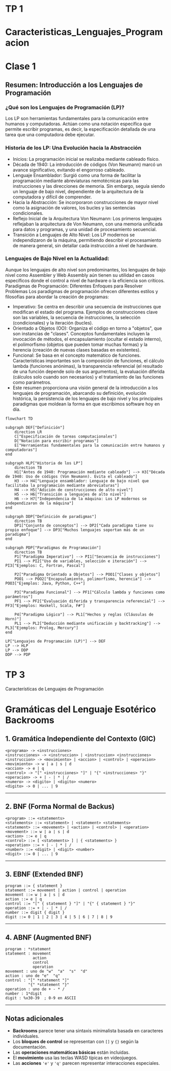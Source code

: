 # TP 1

# Caracteristicas_Lenguajes_Programacion
# Clase 1
## Resumen: Introducción a los Lenguajes de Programación

### ¿Qué son los Lenguajes de Programación (LP)?

Los LP son herramientas fundamentales para la comunicación entre humanos y computadoras. Actúan como una notación específica que permite escribir programas, es decir, la especificación detallada de una tarea que una computadora debe ejecutar.

### Historia de los LP: Una Evolución hacia la Abstracción

- Inicios: La programación inicial se realizaba mediante cableado físico.
-  Década de 1940: La introducción de códigos (Von Neumann) marcó un avance significativo, evitando el engorroso cableado.
- Lenguaje Ensamblador: Surgió como una forma de facilitar la programación mediante abreviaturas nemotécnicas para las instrucciones y las direcciones de memoria. Sin embargo, seguía siendo un lenguaje de bajo nivel, dependiente de la arquitectura de la computadora y difícil de comprender.
- Hacia la Abstracción: Se incorporaron construcciones de mayor nivel como la asignación de valores, los bucles y las sentencias condicionales.
- Reflejo Inicial de la Arquitectura Von Neumann: Los primeros lenguajes reflejaban la arquitectura de Von Neumann, con una memoria unificada para datos y programas, y una unidad de procesamiento secuencial.
- Transición a Lenguajes de Alto Nivel: Los LP modernos se independizaron de la máquina, permitiendo describir el procesamiento de manera general, sin detallar cada instrucción a nivel de hardware.

### Lenguajes de Bajo Nivel en la Actualidad:

Aunque los lenguajes de alto nivel son predominantes, los lenguajes de bajo nivel como Assembler y Web Assembly aún tienen su utilidad en casos específicos donde el control a nivel de hardware o la eficiencia son críticos.
Paradigmas de Programación: Diferentes Enfoques para Resolver Problemas
Los paradigmas de programación ofrecen diferentes estilos y filosofías para abordar la creación de programas:
- Imperativo: Se centra en describir una secuencia de instrucciones que modifican el estado del programa. Ejemplos de construcciones clave son las variables, la secuencia de instrucciones, la selección (condicionales) y la iteración (bucles).
- Orientado a Objetos (OO): Organiza el código en torno a "objetos", que son instancias de "clases". Conceptos fundamentales incluyen la invocación de métodos, el encapsulamiento (ocultar el estado interno), el polimorfismo (objetos que pueden tomar muchas formas) y la herencia (creación de nuevas clases basadas en existentes).
- Funcional: Se basa en el concepto matemático de funciones. Características importantes son la composición de funciones, el cálculo lambda (funciones anónimas), la transparencia referencial (el resultado de una función depende solo de sus argumentos), la evaluación diferida (cálculos solo cuando son necesarios) y el tratamiento de las funciones como parámetros.
- Este resumen proporciona una visión general de la introducción a los lenguajes de programación, abarcando su definición, evolución histórica, la persistencia de los lenguajes de bajo nivel y los principales paradigmas que moldean la forma en que escribimos software hoy en día.

```mermaid
flowchart TD

subgraph DEF["Definición"]
    direction LR
    C["Especificación de tareas computacionales"]
    D["Notación para escribir programas"]
    E["Herramientas fundamentales para la comunicación entre humanos y computadoras"]
end

subgraph HLP["Historia de los LP"]
    direction TB
    H1["Antes de 1940: Programación mediante cableado"] --> H3["Década de 1940: Uso de códigos (Von Neumann). Evita el cableado"]
    H3 --> H4["Lenguaje ensamblador: Lenguaje de bajo nivel que facilitaba la programación mediante abreviaturas"]
    H4 --> H5["Adición de construcciones de alto nivel"]
    H5 --> H6["Transición a lenguajes de alto nivel"]
    H6 --> H7["Independencia de la máquina: Los LP modernos se independizaron de la máquina"]
end

subgraph DDP["Definición de paradigmas"]
    direction TB
    DP1["Conjunto de conceptos"] --> DP2["Cada paradigma tiene su propio enfoque"] --> DP3["Muchos lenguajes soportan más de un paradigma"]
end

subgraph PDP["Paradigmas de Programación"]
    direction TB
    P1["Paradigma Imperativo"] --> PI1["Secuencia de instrucciones"]
    PI1 --> PI2["Uso de variables, selección e iteración"] --> PI3["Ejemplos: C, Fortran, Pascal"]

    P2["Paradigma Orientado a Objetos"] --> POO1["Clases y objetos"]
    POO1 --> POO2["Encapsulamiento, polimorfismo, herencia"] --> POO3["Ejemplos: Java, Python, C++"]

    P3["Paradigma Funcional"] --> PF1["Cálculo lambda y funciones como parámetros"]
    PF1 --> PF2["Evaluación diferida y transparencia referencial"] --> PF3["Ejemplos: Haskell, Scala, F#"]

    P4["Paradigma Lógico"] --> PL1["Hechos y reglas (Cláusulas de Horn)"]
    PL1 --> PL2["Deducción mediante unificación y backtracking"] --> PL3["Ejemplos: Prolog, Mercury"]
end

LP["Lenguajes de Programación (LP)"] --> DEF
LP --> HLP
LP --> DDP
DDP --> PDP
```



# TP 3
Características de Lenguajes de Programación

# Gramáticas del Lenguaje Esotérico Backrooms

## 1. Gramática Independiente del Contexto (GIC)

```gic
<programa> -> <instrucciones>
<instrucciones> -> <instruccion> | <instruccion> <instrucciones>
<instruccion> -> <movimiento> | <accion> | <control> | <operacion>
<movimiento> -> w | a | s | d
<accion> -> e | q
<control> -> "[" <instrucciones> "]" | "{" <instrucciones> "}"
<operacion> -> + | - | * | /
<numero> -> <digito> | <digito> <numero>
<digito> -> 0 | ... | 9
```

---

## 2. BNF (Forma Normal de Backus)

```bnf
<program> ::= <statements>
<statements> ::= <statement> | <statement> <statements>
<statement> ::= <movement> | <action> | <control> | <operation>
<movement> ::= w | a | s | d
<action> ::= e | q
<control> ::= [ <statements> ] | { <statements> }
<operation> ::= + | - | * | /
<number> ::= <digit> | <digit> <number>
<digit> ::= 0 | ... | 9
```

---

## 3. EBNF (Extended BNF)

```ebnf
program ::= { statement }
statement ::= movement | action | control | operation
movement ::= w | a | s | d
action ::= e | q
control ::= "[" { statement } "]" | "{" { statement } "}"
operation ::= + | - | * | /
number ::= digit { digit }
digit ::= 0 | 1 | 2 | 3 | 4 | 5 | 6 | 7 | 8 | 9
```

---

## 4. ABNF (Augmented BNF)

```abnf
program : *statement
statement : movement
            action
            control
            operation
movement : uno de "w"  "a"  "s"  "d"
action : uno de "e"  "q"
control : "[" *statement "]" 
          "{" *statement "}"
operation : uno de + - * /
number : 1*digit
digit : %x30-39  ; 0-9 en ASCII
```

---

## Notas adicionales

- **Backrooms** parece tener una sintaxis minimalista basada en caracteres individuales.
- Los **bloques de control** se representan con `[]` y `{}` según la documentación.
- Las **operaciones matemáticas básicas** están incluidas.
- El **movimiento** usa las teclas WASD típicas en videojuegos.
- Las **acciones** `'e'` y `'q'` parecen representar interacciones especiales.
